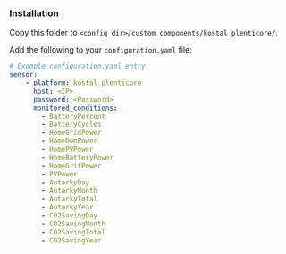 ### Installation

Copy this folder to `<config_dir>/custom_components/kostal_plenticore/`.

Add the following to your `configuration.yaml` file:

```yaml
# Example configuration.yaml entry
sensor:
    - platform: kostal_plenticore
      host: <IP>
      password: <Password>
      monitored_conditions:
        - BatteryPercent
        - BatteryCycles
        - HomeGridPower
        - HomeOwnPower
        - HomePVPower
        - HomeBatteryPower
        - HomeGritPower
        - PVPower
        - AutarkyDay
        - AutarkyMonth
        - AutarkyTotal
        - AutarkyYear
        - CO2SavingDay
        - CO2SavingMonth
        - CO2SavingTotal
        - CO2SavingYear
```
